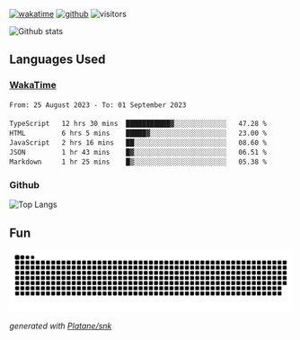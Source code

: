 [![wakatime](https://wakatime.com/badge/user/82c377cd-a54c-404c-b7df-177b313ca539.svg)](https://wakatime.com/@82c377cd-a54c-404c-b7df-177b313ca539)
[![github](https://img.shields.io/github/followers/xinthose?logo=github&style=plastic)](https://github.com/alanhamlett?tab=followers)
![visitors](https://visitor-badge.glitch.me/badge?page_id=xinthose&left_color=green&right_color=red)

![Github stats](https://github-readme-stats.vercel.app/api?username=xinthose&show_icons=true&theme=radical&count_private=true)

## Languages Used

### [WakaTime](https://wakatime.com/)
<!--START_SECTION:waka-->

```txt
From: 25 August 2023 - To: 01 September 2023

TypeScript   12 hrs 30 mins  ███████████▓░░░░░░░░░░░░░   47.28 %
HTML         6 hrs 5 mins    █████▓░░░░░░░░░░░░░░░░░░░   23.00 %
JavaScript   2 hrs 16 mins   ██░░░░░░░░░░░░░░░░░░░░░░░   08.60 %
JSON         1 hr 43 mins    █▓░░░░░░░░░░░░░░░░░░░░░░░   06.51 %
Markdown     1 hr 25 mins    █▒░░░░░░░░░░░░░░░░░░░░░░░   05.38 %
```

<!--END_SECTION:waka-->

### Github

![Top Langs](https://github-readme-stats.vercel.app/api/top-langs/?username=xinthose)

## Fun
![github contribution grid snake animation](https://raw.githubusercontent.com/xinthose/xinthose/output/github-contribution-grid-snake.svg)

_generated with [Platane/snk](https://github.com/Platane/snk)_
